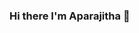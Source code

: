 ### Hi there I'm Aparajitha 👋

<!--
- 🔭 I’m currently working on improving sql & Python skills
- 🌱 I’m currently learning SQl & Python
- 🤔 I’m looking for help with improving SQL & python skills
- 📫 How to reach me: ...https://www.linkedin.com/in/aparajitha-valluri-47305481/
- 😄 Pronouns: She/Her
- ⚡ Fun fact: French fries are not French
-->
